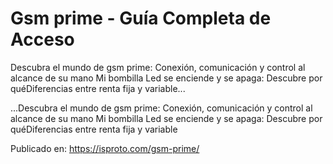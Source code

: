 # Gsm prime - Guía Completa de Acceso

Descubra el mundo de gsm prime: Conexión, comunicación y control al alcance de su mano
            Mi bombilla Led se enciende y se apaga: Descubre por quéDiferencias entre renta fija y variable...

...Descubra el mundo de gsm prime: Conexión, comunicación y control al alcance de su mano
            Mi bombilla Led se enciende y se apaga: Descubre por quéDiferencias entre renta fija y variable

Publicado en: https://isproto.com/gsm-prime/